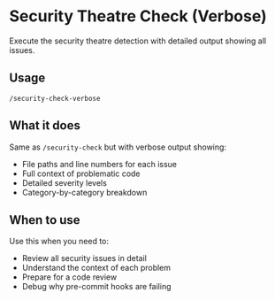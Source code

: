 # Security Theatre Check (Verbose)

Execute the security theatre detection with detailed output showing all issues.

## Usage
```
/security-check-verbose
```

## What it does
Same as `/security-check` but with verbose output showing:
- File paths and line numbers for each issue
- Full context of problematic code
- Detailed severity levels
- Category-by-category breakdown

## When to use
Use this when you need to:
- Review all security issues in detail
- Understand the context of each problem
- Prepare for a code review
- Debug why pre-commit hooks are failing
